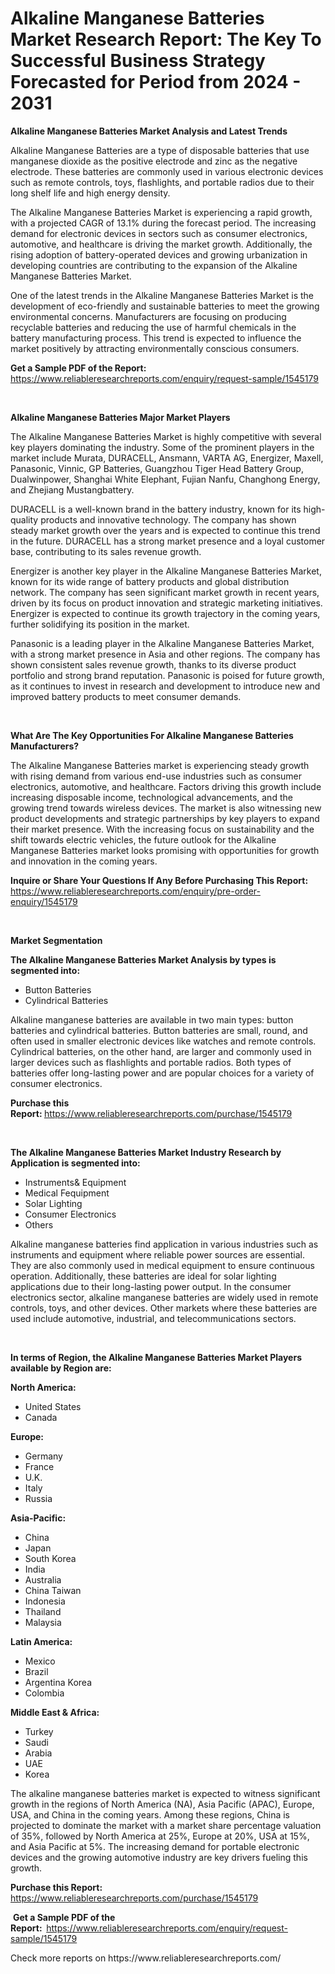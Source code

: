 <p><h1>Alkaline Manganese Batteries Market Research Report: The Key To Successful Business Strategy Forecasted for Period from 2024 - 2031</h1></p><p><strong>Alkaline Manganese Batteries Market Analysis and Latest Trends</strong></p>
<p><p>Alkaline Manganese Batteries are a type of disposable batteries that use manganese dioxide as the positive electrode and zinc as the negative electrode. These batteries are commonly used in various electronic devices such as remote controls, toys, flashlights, and portable radios due to their long shelf life and high energy density.</p><p>The Alkaline Manganese Batteries Market is experiencing a rapid growth, with a projected CAGR of 13.1% during the forecast period. The increasing demand for electronic devices in sectors such as consumer electronics, automotive, and healthcare is driving the market growth. Additionally, the rising adoption of battery-operated devices and growing urbanization in developing countries are contributing to the expansion of the Alkaline Manganese Batteries Market.</p><p>One of the latest trends in the Alkaline Manganese Batteries Market is the development of eco-friendly and sustainable batteries to meet the growing environmental concerns. Manufacturers are focusing on producing recyclable batteries and reducing the use of harmful chemicals in the battery manufacturing process. This trend is expected to influence the market positively by attracting environmentally conscious consumers.</p></p>
<p><strong>Get a Sample PDF of the Report:&nbsp;</strong> <a href="https://www.reliableresearchreports.com/enquiry/request-sample/1545179">https://www.reliableresearchreports.com/enquiry/request-sample/1545179</a></p>
<p>&nbsp;</p>
<p><strong>Alkaline Manganese Batteries Major Market Players</strong></p>
<p><p>The Alkaline Manganese Batteries Market is highly competitive with several key players dominating the industry. Some of the prominent players in the market include Murata, DURACELL, Ansmann, VARTA AG, Energizer, Maxell, Panasonic, Vinnic, GP Batteries, Guangzhou Tiger Head Battery Group, Dualwinpower, Shanghai White Elephant, Fujian Nanfu, Changhong Energy, and Zhejiang Mustangbattery.</p><p>DURACELL is a well-known brand in the battery industry, known for its high-quality products and innovative technology. The company has shown steady market growth over the years and is expected to continue this trend in the future. DURACELL has a strong market presence and a loyal customer base, contributing to its sales revenue growth.</p><p>Energizer is another key player in the Alkaline Manganese Batteries Market, known for its wide range of battery products and global distribution network. The company has seen significant market growth in recent years, driven by its focus on product innovation and strategic marketing initiatives. Energizer is expected to continue its growth trajectory in the coming years, further solidifying its position in the market.</p><p>Panasonic is a leading player in the Alkaline Manganese Batteries Market, with a strong market presence in Asia and other regions. The company has shown consistent sales revenue growth, thanks to its diverse product portfolio and strong brand reputation. Panasonic is poised for future growth, as it continues to invest in research and development to introduce new and improved battery products to meet consumer demands.</p></p>
<p>&nbsp;</p>
<p><strong>What Are The Key Opportunities For Alkaline Manganese Batteries Manufacturers?</strong></p>
<p><p>The Alkaline Manganese Batteries market is experiencing steady growth with rising demand from various end-use industries such as consumer electronics, automotive, and healthcare. Factors driving this growth include increasing disposable income, technological advancements, and the growing trend towards wireless devices. The market is also witnessing new product developments and strategic partnerships by key players to expand their market presence. With the increasing focus on sustainability and the shift towards electric vehicles, the future outlook for the Alkaline Manganese Batteries market looks promising with opportunities for growth and innovation in the coming years.</p></p>
<p><strong>Inquire or Share Your Questions If Any Before Purchasing This Report:</strong> <a href="https://www.reliableresearchreports.com/enquiry/pre-order-enquiry/1545179">https://www.reliableresearchreports.com/enquiry/pre-order-enquiry/1545179</a></p>
<p>&nbsp;</p>
<p><strong>Market Segmentation</strong></p>
<p><strong>The Alkaline Manganese Batteries Market Analysis by types is segmented into:</strong></p>
<p><ul><li>Button Batteries</li><li>Cylindrical Batteries</li></ul></p>
<p><p>Alkaline manganese batteries are available in two main types: button batteries and cylindrical batteries. Button batteries are small, round, and often used in smaller electronic devices like watches and remote controls. Cylindrical batteries, on the other hand, are larger and commonly used in larger devices such as flashlights and portable radios. Both types of batteries offer long-lasting power and are popular choices for a variety of consumer electronics.</p></p>
<p><strong>Purchase this Report:&nbsp;</strong><a href="https://www.reliableresearchreports.com/purchase/1545179">https://www.reliableresearchreports.com/purchase/1545179</a></p>
<p>&nbsp;</p>
<p><strong>The Alkaline Manganese Batteries Market Industry Research by Application is segmented into:</strong></p>
<p><ul><li>Instruments& Equipment</li><li>Medical Fequipment</li><li>Solar Lighting</li><li>Consumer Electronics</li><li>Others</li></ul></p>
<p><p>Alkaline manganese batteries find application in various industries such as instruments and equipment where reliable power sources are essential. They are also commonly used in medical equipment to ensure continuous operation. Additionally, these batteries are ideal for solar lighting applications due to their long-lasting power output. In the consumer electronics sector, alkaline manganese batteries are widely used in remote controls, toys, and other devices. Other markets where these batteries are used include automotive, industrial, and telecommunications sectors.</p></p>
<p>&nbsp;</p>
<p><strong>In terms of Region, the Alkaline Manganese Batteries Market Players available by Region are:</strong></p>
<p>
    <p> <strong> North America: </strong>
        <ul>
            <li>United States</li>
            <li>Canada</li>
        </ul>
        </p> 
    <p> <strong> Europe: </strong>
        <ul>
            <li>Germany</li>
            <li>France</li>
            <li>U.K.</li>
            <li>Italy</li>
            <li>Russia</li>
        </ul>
        </p> 
    <p> <strong> Asia-Pacific: </strong>
        <ul>
            <li>China</li>
            <li>Japan</li>
            <li>South Korea</li>
            <li>India</li>
            <li>Australia</li>
            <li>China Taiwan</li>
            <li>Indonesia</li>
            <li>Thailand</li>
            <li>Malaysia</li>
        </ul>
        </p> 
    <p> <strong> Latin America: </strong>
        <ul>
            <li>Mexico</li>
            <li>Brazil</li>
            <li>Argentina Korea</li>
            <li>Colombia</li>
        </ul>
        </p> 
    <p> <strong> Middle East & Africa: </strong>
        <ul>
            <li>Turkey</li>
            <li>Saudi</li>
            <li>Arabia</li>
            <li>UAE</li>
            <li>Korea</li>
        </ul>
    </p>
    </p>
<p><p>The alkaline manganese batteries market is expected to witness significant growth in the regions of North America (NA), Asia Pacific (APAC), Europe, USA, and China in the coming years. Among these regions, China is projected to dominate the market with a market share percentage valuation of 35%, followed by North America at 25%, Europe at 20%, USA at 15%, and Asia Pacific at 5%. The increasing demand for portable electronic devices and the growing automotive industry are key drivers fueling this growth.</p></p>
<p><strong>Purchase this Report: </strong><a href="https://www.reliableresearchreports.com/purchase/1545179">https://www.reliableresearchreports.com/purchase/1545179</a></p>
<p>&nbsp;<strong>Get a Sample PDF of the Report:&nbsp;&nbsp;</strong><a href="https://www.reliableresearchreports.com/enquiry/request-sample/1545179">https://www.reliableresearchreports.com/enquiry/request-sample/1545179</a></p>
<p><strong></strong></p>
<p>Check more reports on https://www.reliableresearchreports.com/</p>
